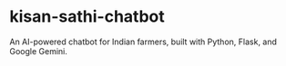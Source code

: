 # kisan-sathi-chatbot
An AI-powered chatbot for Indian farmers, built with Python, Flask, and Google Gemini.

